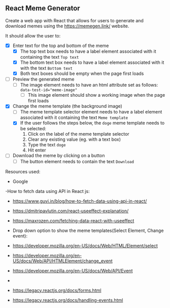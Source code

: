 ## React Meme Generator

Create a web app with React that allows for users to generate and download memes using the https://memegen.link/ website.

It should allow the user to:

- [x] Enter text for the top and bottom of the meme
  - [x] The top text box needs to have a label element associated with it containing the text `Top text`
  - [x] The bottom text box needs to have a label element associated with it with the text `Bottom text`
  - [x] Both text boxes should be empty when the page first loads
- [ ] Preview the generated meme
  - [ ] The image element needs to have an html attribute set as follows: `data-test-id="meme-image"`
    - [ ] This image element should show a working image when the page first loads
- [x] Change the meme template (the background image)
  - [ ] The meme template selector element needs to have a label element associated with it containing the text `Meme template`
  - [x] If the user follows the steps below, the `doge` meme template needs to be selected:
    1. Click on the label of the meme template selector
    2. Clear any existing value (eg. with a text box)
    3. Type the text `doge`
    4. Hit enter
- [ ] Download the meme by clicking on a button
  - [ ] The button element needs to contain the text `Download`

Resources used:

- Google

-How to fetch data using API in React js:

- https://www.guvi.in/blog/how-to-fetch-data-using-api-in-react/
- https://dmitripavlutin.com/react-useeffect-explanation/
- https://maxrozen.com/fetching-data-react-with-useeffect

- Drop down option to show the meme templates(Select Element, Change event):
- https://developer.mozilla.org/en-US/docs/Web/HTML/Element/select
- https://developer.mozilla.org/en-US/docs/Web/API/HTMLElement/change_event
- https://developer.mozilla.org/en-US/docs/Web/API/Event

-
- https://legacy.reactjs.org/docs/forms.html
- https://legacy.reactjs.org/docs/handling-events.html
